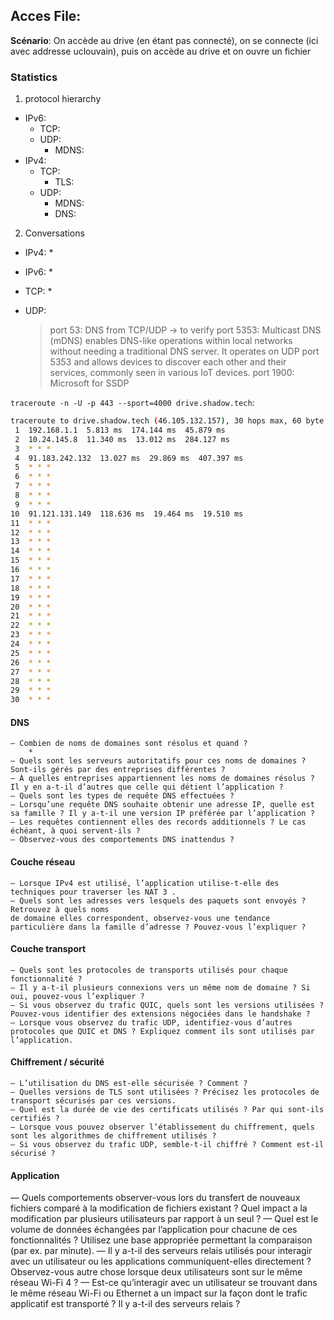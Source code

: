 ## Acces File:
**Scénario**: On accède au drive (en étant pas connecté), on se connecte (ici avec addresse uclouvain), puis on accède au drive et on ouvre un fichier 
### Statistics 
1) protocol hierarchy
* IPv6: 
    * TCP: 
    * UDP: 
        * MDNS: 
* IPv4: 
    * TCP: 
        * TLS: 
    * UDP: 
        * MDNS: 
        * DNS: 

2) Conversations
* IPv4:
    * 

* IPv6:
    * 

* TCP:
    * 

* UDP:
    > port 53: DNS from TCP/UDP -> to verify
    > port 5353: Multicast DNS (mDNS) enables DNS-like operations within local networks without needing a traditional DNS server. It operates on UDP port 5353 and allows devices to discover each other and their services, commonly seen in various IoT devices.
    > port 1900: Microsoft for SSDP

`traceroute -n -U -p 443 --sport=4000 drive.shadow.tech`:
```bash
traceroute to drive.shadow.tech (46.105.132.157), 30 hops max, 60 byte packets
 1  192.168.1.1  5.813 ms  174.144 ms  45.879 ms
 2  10.24.145.8  11.340 ms  13.012 ms  284.127 ms
 3  * * *
 4  91.183.242.132  13.027 ms  29.869 ms  407.397 ms
 5  * * *
 6  * * *
 7  * * *
 8  * * *
 9  * * *
10  91.121.131.149  118.636 ms  19.464 ms  19.510 ms
11  * * *
12  * * *
13  * * *
14  * * *
15  * * *
16  * * *
17  * * *
18  * * *
19  * * *
20  * * *
21  * * *
22  * * *
23  * * *
24  * * *
25  * * *
26  * * *
27  * * *
28  * * *
29  * * *
30  * * *
```


#### DNS
    — Combien de noms de domaines sont résolus et quand ?
        * 
    — Quels sont les serveurs autoritatifs pour ces noms de domaines ? Sont-ils gérés par des entreprises différentes ?
    — À quelles entreprises appartiennent les noms de domaines résolus ? Il y en a-t-il d’autres que celle qui détient l’application ?
    — Quels sont les types de requête DNS effectuées ?
    — Lorsqu’une requête DNS souhaite obtenir une adresse IP, quelle est sa famille ? Il y a-t-il une version IP préférée par l’application ?
    — Les requêtes contiennent elles des records additionnels ? Le cas échéant, à quoi servent-ils ?
    — Observez-vous des comportements DNS inattendus ?


#### Couche réseau
    — Lorsque IPv4 est utilisé, l’application utilise-t-elle des techniques pour traverser les NAT 3 .
    — Quels sont les adresses vers lesquels des paquets sont envoyés ? Retrouvez à quels noms
    de domaine elles correspondent, observez-vous une tendance particulière dans la famille d’adresse ? Pouvez-vous l’expliquer ?

#### Couche transport 
    — Quels sont les protocoles de transports utilisés pour chaque fonctionnalité ?
    — Il y a-t-il plusieurs connexions vers un même nom de domaine ? Si oui, pouvez-vous l’expliquer ?
    — Si vous observez du trafic QUIC, quels sont les versions utilisées ? Pouvez-vous identifier des extensions négociées dans le handshake ?
    — Lorsque vous observez du trafic UDP, identifiez-vous d’autres protocoles que QUIC et DNS ? Expliquez comment ils sont utilisés par l’application.

#### Chiffrement / sécurité
    — L’utilisation du DNS est-elle sécurisée ? Comment ?
    — Quelles versions de TLS sont utilisées ? Précisez les protocoles de transport sécurisés par ces versions.
    — Quel est la durée de vie des certificats utilisés ? Par qui sont-ils certifiés ?
    — Lorsque vous pouvez observer l’établissement du chiffrement, quels sont les algorithmes de chiffrement utilisés ?
    — Si vous observez du trafic UDP, semble-t-il chiffré ? Comment est-il sécurisé ?

#### Application
— Quels comportements observer-vous lors du transfert de nouveaux fichiers comparé à la modification de fichiers existant ? Quel impact a la modification par plusieurs utilisateurs par rapport à un seul ?
— Quel est le volume de données échangées par l’application pour chacune de ces fonctionnalités ? Utilisez une base appropriée permettant la comparaison (par ex. par minute).
— Il y a-t-il des serveurs relais utilisés pour interagir avec un utilisateur ou les applications communiquent-elles directement ? Observez-vous autre chose lorsque deux utilisateurs sont sur le même réseau Wi-Fi 4 ?
— Est-ce qu’interagir avec un utilisateur se trouvant dans le même réseau Wi-Fi ou Ethernet a un impact sur la façon dont le trafic applicatif est transporté ? Il y a-t-il des serveurs relais ?
